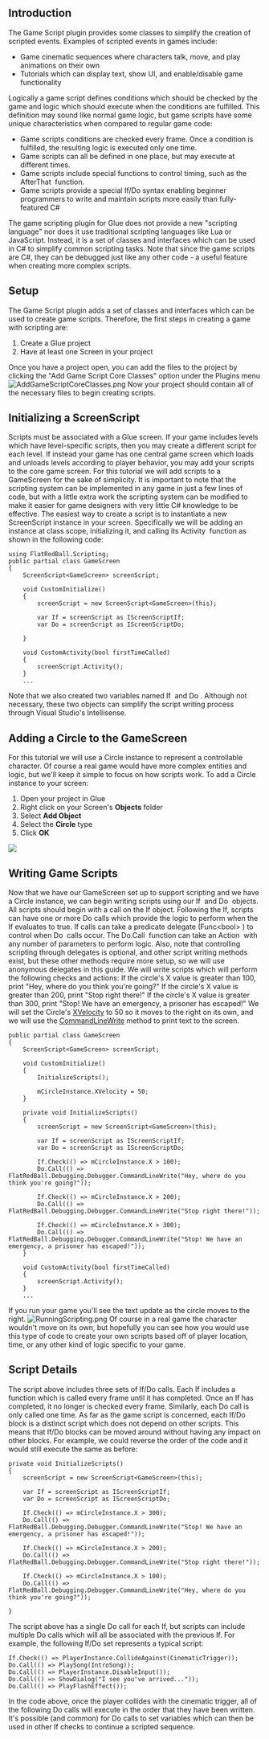 ## Introduction

The Game Script plugin provides some classes to simplify the creation of scripted events. Examples of scripted events in games include:

-   Game cinematic sequences where characters talk, move, and play animations on their own
-   Tutorials which can display text, show UI, and enable/disable game functionality

Logically a game script defines conditions which should be checked by the game and logic which should execute when the conditions are fulfilled. This definition may sound like normal game logic, but game scripts have some unique characteristics when compared to regular game code:

-   Game scripts conditions are checked every frame. Once a condition is fulfilled, the resulting logic is executed only one time.
-   Game scripts can all be defined in one place, but may execute at different times.
-   Game scripts include special functions to control timing, such as the AfterThat  function.
-   Game scripts provide a special If/Do syntax enabling beginner programmers to write and maintain scripts more easily than fully-featured C#

The game scripting plugin for Glue does not provide a new "scripting language" nor does it use traditional scripting languages like Lua or JavaScript. Instead, it is a set of classes and interfaces which can be used in C# to simplify common scripting tasks. Note that since the game scripts are C#, they can be debugged just like any other code - a useful feature when creating more complex scripts.

## Setup

The Game Script plugin adds a set of classes and interfaces which can be used to create game scripts. Therefore, the first steps in creating a game with scripting are:

1.  Create a Glue project
2.  Have at least one Screen in your project

Once you have a project open, you can add the files to the project by clicking the "Add Game Script Core Classes" option under the Plugins menu ![AddGameScriptCoreClasses.png](/media/migrated_media-AddGameScriptCoreClasses.png) Now your project should contain all of the necessary files to begin creating scripts.

## Initializing a ScreenScript

Scripts must be associated with a Glue screen. If your game includes levels which have level-specific scripts, then you may create a different script for each level. If instead your game has one central game screen which loads and unloads levels according to player behavior, you may add your scripts to the core game screen. For this tutorial we will add scripts to a GameScreen for the sake of simplicity. It is important to note that the scripting system can be implemented in any game in just a few lines of code, but with a little extra work the scripting system can be modified to make it easier for game designers with very little C# knowledge to be effective. The easiest way to create a script is to instantiate a new ScreenScript instance in your screen. Specifically we will be adding an instance at class scope, initializing it, and calling its Activity  function as shown in the following code:

``` lang:c#
using FlatRedBall.Scripting;
public partial class GameScreen
{
    ScreenScript<GameScreen> screenScript;

    void CustomInitialize()
    {
        screenScript = new ScreenScript<GameScreen>(this);

        var If = screenScript as IScreenScriptIf;
        var Do = screenScript as IScreenScriptDo;

    }

    void CustomActivity(bool firstTimeCalled)
    {
        screenScript.Activity();
    }
    ...
```

Note that we also created two variables named If  and Do . Although not necessary, these two objects can simplify the script writing process through Visual Studio's Intellisense.

## Adding a Circle to the GameScreen

For this tutorial we will use a Circle instance to represent a controllable character. Of course a real game would have more complex entities and logic, but we'll keep it simple to focus on how scripts work. To add a Circle instance to your screen:

1.  Open your project in Glue
2.  Right click on your Screen's **Objects** folder
3.  Select **Add Object**
4.  Select the **Circle** type
5.  Click **OK**

[![](/wp-content/uploads/2016/01/2019_December_15_222804.gif)](/wp-content/uploads/2016/01/2019_December_15_222804.gif)

## Writing Game Scripts

Now that we have our GameScreen set up to support scripting and we have a Circle instance, we can begin writing scripts using our If  and Do  objects. All scripts should begin with a call on the If object. Following the If, scripts can have one or more Do calls which provide the logic to perform when the If evaluates to true. If calls can take a predicate delegate (Func\<bool\> ) to control when Do  calls occur. The Do.Call  function can take an Action  with any number of parameters to perform logic. Also, note that controlling scripting through delegates is optional, and other script writing methods exist, but these other methods require more setup, so we will use anonymous delegates in this guide. We will write scripts which will perform the following checks and actions: If the circle's X value is greater than 100, print "Hey, where do you think you're going?" If the circle's X value is greater than 200, print "Stop right there!" If the circle's X value is greater than 300, print "Stop! We have an emergency, a prisoner has escaped!" We will set the Circle's [XVelocity](/documentation/api/flatredball/flatredball-positionedobject/flatredball-positionedobject-velocity.md) to 50 so it moves to the right on its own, and we will use the [CommandLineWrite](/documentation/api/flatredball/flatredball-debugging/flatredball-debugging-debugger/flatredball-debugging-debugger-commandlinewrite.md) method to print text to the screen.

``` lang:c#
public partial class GameScreen
{
    ScreenScript<GameScreen> screenScript;

    void CustomInitialize()
    {
        InitializeScripts();

        mCircleInstance.XVelocity = 50;
    }

    private void InitializeScripts()
    {
        screenScript = new ScreenScript<GameScreen>(this);

        var If = screenScript as IScreenScriptIf;
        var Do = screenScript as IScreenScriptDo;

        If.Check(() => mCircleInstance.X > 100);
        Do.Call(() => FlatRedBall.Debugging.Debugger.CommandLineWrite("Hey, where do you think you're going?"));

        If.Check(() => mCircleInstance.X > 200);
        Do.Call(() => FlatRedBall.Debugging.Debugger.CommandLineWrite("Stop right there!"));

        If.Check(() => mCircleInstance.X > 300);
        Do.Call(() => FlatRedBall.Debugging.Debugger.CommandLineWrite("Stop! We have an emergency, a prisoner has escaped!"));
    }

    void CustomActivity(bool firstTimeCalled)
    {
        screenScript.Activity();
    }
    ...
```

If you run your game you'll see the text update as the circle moves to the right. ![RunningScripting.png](/media/migrated_media-RunningScripting.png) Of course in a real game the character wouldn't move on its own, but hopefully you can see how you would use this type of code to create your own scripts based off of player location, time, or any other kind of logic specific to your game.

## Script Details

The script above includes three sets of If/Do calls. Each If includes a function which is called every frame until it has completed. Once an If has completed, it no longer is checked every frame. Similarly, each Do call is only called one time. As far as the game script is concerned, each If/Do block is a distinct script which does not depend on other scripts. This means that If/Do blocks can be moved around without having any impact on other blocks. For example, we could reverse the order of the code and it would still execute the same as before:

``` lang:c#
private void InitializeScripts()
{
    screenScript = new ScreenScript<GameScreen>(this);

    var If = screenScript as IScreenScriptIf;
    var Do = screenScript as IScreenScriptDo;

    If.Check(() => mCircleInstance.X > 300);
    Do.Call(() => FlatRedBall.Debugging.Debugger.CommandLineWrite("Stop! We have an emergency, a prisoner has escaped!"));

    If.Check(() => mCircleInstance.X > 200);
    Do.Call(() => FlatRedBall.Debugging.Debugger.CommandLineWrite("Stop right there!"));

    If.Check(() => mCircleInstance.X > 100);
    Do.Call(() => FlatRedBall.Debugging.Debugger.CommandLineWrite("Hey, where do you think you're going?"));

}
```

The script above has a single Do call for each If, but scripts can include multiple Do calls which will all be associated with the previous If. For example, the following If/Do set represents a typical script:

``` lang:c#
If.Check(() => PlayerInstance.CollideAgainst(CinematicTrigger));
Do.Call(() => PlaySong(IntroSong));
Do.Call(() => PlayerInstance.DisableInput());
Do.Call(() => ShowDialog("I see you've arrived..."));
Do.Call(() => PlayFlashEffect());
```

In the code above, once the player collides with the cinematic trigger, all of the following Do calls will execute in the order that they have been written. It's possible (and common) for Do calls to set variables which can then be used in other If checks to continue a scripted sequence.
